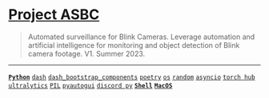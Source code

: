 # [Project ASBC](https://github.com/lxRbckl/Project-ASBC/wiki/V1)
> Automated surveillance for Blink Cameras. Leverage automation and artificial intelligence for monitoring and object detection of Blink camera footage. V1. Summer 2023.

---

[**`Python`**](https://github.com/lxRbckl/lxRbckl/blob/main/Python/README.md)
[`dash`](https://github.com/lxRbckl/lxRbckl/blob/main/Python/dash/README.md)
[`dash_bootstrap_components`](https://github.com/lxRbckl/lxRbckl/blob/main/Python/dash_bootstrap_components/README.md)
[`poetry`](https://github.com/lxRbckl/lxRbckl/blob/main/Python/poetry/README.md)
[`os`](https://github.com/lxRbckl/lxRbckl/blob/main/Python/os/README.md)
[`random`](https://github.com/lxRbckl/lxRbckl/blob/main/Python/random/README.md)
[`asyncio`](https://github.com/lxRbckl/lxRbckl/blob/main/Python/asyncio/README.md)
[`torch hub`](https://github.com/lxRbckl/lxRbckl/blob/main/Python/torch-hub/README.md)
[`ultralytics`](https://github.com/lxRbckl/lxRbckl/blob/main/Python/ultralytics/README.md)
[`PIL`](https://github.com/lxRbckl/lxRbckl/blob/main/Python/PIL/README.md)
[`pyautogui`](https://github.com/lxRbckl/lxRbckl/blob/main/Python/pyautogui/README.md)
[`discord py`](https://github.com/lxRbckl/lxRbckl/blob/main/Python/discord-py/README.md)
[**`Shell`**](https://github.com/lxRbckl/lxRbckl/blob/main/Shell/README.md)
[**`MacOS`**](https://github.com/lxRbckl/lxRbckl/blob/main/MacOS/README.md)

#
